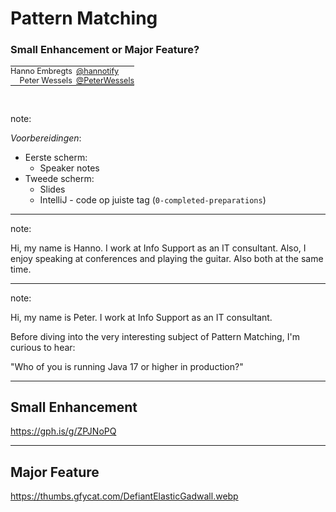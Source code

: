 <h1>Pattern Matching</h1>
<h3>Small Enhancement or Major Feature?</h3>

<table style="font-size: 90%">
    <tr>
        <td style="vertical-align: middle; padding: 0em 0em 0em 0em; text-align: right; border-bottom: none;">Hanno Embregts</td>
        <td style="text-align: right; padding: 0em 0.5em 0em 0em; border-bottom: none;"><img width="10%" data-src="img/icons/twitter-white.png" class="no-background" style="vertical-align: middle; "/></td>
        <td style="vertical-align: middle; padding: 0em 0em 0em 0em; border-bottom: none;"><a href="https://www.twitter.com/hannotify">@hannotify</a></td>
    </tr>
        <td style="vertical-align: middle; padding: 0em 0em 0em 0em; text-align: right; border-bottom: none;">Peter Wessels</td>
        <td style="text-align: right; padding: 0em 0.5em 0em 0em; border-bottom: none;"><img width="10%" data-src="img/icons/twitter-white.png" class="no-background" style="vertical-align: middle;"/></td>
        <td style="vertical-align: middle; padding: 0em 0em 0em 0em; border-bottom: none;"><a href="https://www.twitter.com/PeterWessels">@PeterWessels</a></td>    
    <tr>
    </tr>
</table>
<br/>
<img data-src="img/logos/jfall.png" width="18%" class="no-background"/>
<br/>

note:

_Voorbereidingen_:

- Eerste scherm:
  - Speaker notes
- Tweede scherm:
  - Slides
  - IntelliJ - code op juiste tag (`0-completed-preparations`)

---

<!-- .slide: data-background="img/background/hanno-guitar-devoxx.jpg" data-background-color="black" data-background-opacity="0.9" -->

note:

Hi, my name is Hanno.
I work at Info Support as an IT consultant.
Also, I enjoy speaking at conferences and playing the guitar.
Also both at the same time.

---

<!-- .slide: data-background="img/background/peter.jpeg" data-background-color="black" data-background-opacity="0.9" -->

note:

Hi, my name is Peter.
I work at Info Support as an IT consultant.

Before diving into the very interesting subject of Pattern Matching, I'm curious to hear:

"Who of you is running Java 17 or higher in production?"

---

<!-- .slide: data-background="https://media.giphy.com/media/M9Isn1h9cy3hBD3DUN/giphy.gif" -->

## Small Enhancement <!-- .element: class="stroke" -->

<https://gph.is/g/ZPJNoPQ> <!-- .element: class="attribution" -->

---

<!-- .slide: data-background="https://thumbs.gfycat.com/DefiantElasticGadwall.webp" -->

## Major Feature <!-- .element: class="stroke" -->

<https://thumbs.gfycat.com/DefiantElasticGadwall.webp> <!-- .element: class="attribution" -->
